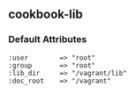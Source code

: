 ## cookbook-lib

### Default Attributes
    :user        => "root"
    :group       => "root"
    :lib_dir     => "/vagrant/lib"
    :doc_root    => "/vagrant"
